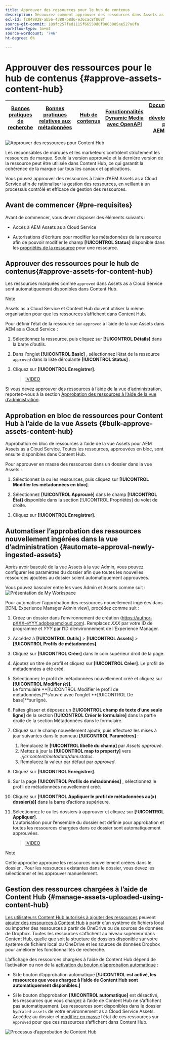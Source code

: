```yaml
---
title: Approuver des ressources pour le hub de contenus
description: Découvrez comment approuver des ressources dans Assets as a Cloud Service pour les rendre disponibles dans Content Hub.
exl-id: fc849028-ab56-4388-b8d6-e36cac8f868f
source-git-commit: 189fc257fed1115f66559d0f9063885ae527a0fa
workflow-type: tm+mt
source-wordcount: '746'
ht-degree: 6%

---
```


# Approuver des ressources pour le hub de contenus {#approve-assets-content-hub}

| [Bonnes pratiques de recherche](/help/assets/search-best-practices.md) | [Bonnes pratiques relatives aux métadonnées](/help/assets/metadata-best-practices.md) | [Hub de contenus](/help/assets/product-overview.md) | [Fonctionnalités Dynamic Media avec OpenAPI](/help/assets/dynamic-media-open-apis-overview.md) | [Documentation de développement pour AEM Assets](https://developer.adobe.com/experience-cloud/experience-manager-apis/) |
| ------------- | --------------------------- |---------|----|-----|

![Approuver des ressources pour Content Hub](assets/content-hub-approve-assets.png)

Les responsables de marques et les marketeurs contrôlent strictement les ressources de marque. Seule la version approuvée et la dernière version de la ressource peut être utilisée dans Content Hub, ce qui garantit la cohérence de la marque sur tous les canaux et applications.

Vous pouvez approuver des ressources à l’aide d’AEM Assets as a Cloud Service afin de rationaliser la gestion des ressources, en veillant à un processus contrôlé et efficace de gestion des ressources.

## Avant de commencer {#pre-requisites}

Avant de commencer, vous devez disposer des éléments suivants :

* Accès à AEM Assets as a Cloud Service

* Autorisations d’écriture pour modifier les métadonnées de la ressource afin de pouvoir modifier le champ **[!UICONTROL Status]** disponible dans les [propriétés de la ressource](/help/assets/manage-organize-assets-view.md##manage-asset-status) pour une ressource.

## Approuver des ressources pour le hub de contenus{#approve-assets-for-content-hub}

Les ressources marquées comme `approved` dans Assets as a Cloud Service sont automatiquement disponibles dans Content Hub.

>[!NOTE]
>
>Assets as a Cloud Service et Content Hub doivent utiliser la même organisation pour que les ressources s’affichent dans Content Hub.

Pour définir l’état de la ressource sur `approved` à l’aide de la vue Assets dans AEM as a Cloud Service :

1. Sélectionnez la ressource, puis cliquez sur **[!UICONTROL Détails]** dans la barre d’outils.

1. Dans l’onglet **[!UICONTROL Basic]** , sélectionnez l’état de la ressource `approved` dans la liste déroulante **[!UICONTROL Status]** .
1. Cliquez sur **[!UICONTROL Enregistrer]**.

   >[!VIDEO](https://video.tv.adobe.com/v/3433172)

Si vous devez approuver des ressources à l’aide de la vue d’administration, reportez-vous à la section [Approbation des ressources à l’aide de la vue d’administration](/help/assets/approve-assets.md#approve-assets).

## Approbation en bloc de ressources pour Content Hub à l’aide de la vue Assets {#bulk-approve-assets-content-hub}

Approbation en bloc de ressources à l’aide de la vue Assets pour AEM Assets as a Cloud Service. Toutes les ressources, approuvées en bloc, sont ensuite disponibles dans Content Hub.

Pour approuver en masse des ressources dans un dossier dans la vue Assets :

1. Sélectionnez la ou les ressources, puis cliquez sur **[!UICONTROL Modifier les métadonnées en bloc]**.

1. Sélectionnez **[!UICONTROL Approuvé]** dans le champ **[!UICONTROL État]** disponible dans la section [!UICONTROL Propriétés] du volet de droite.

1. Cliquez sur **[!UICONTROL Enregistrer]**.

## Automatiser l’approbation des ressources nouvellement ingérées dans la vue d’administration {#automate-approval-newly-ingested-assets}

Après avoir basculé de la vue Assets à la vue Admin, vous pouvez configurer les paramètres du dossier afin que toutes les nouvelles ressources ajoutées au dossier soient automatiquement approuvées.

Vous pouvez basculer entre les vues Admin et Assets comme suit :
![Présentation de My Workspace](assets/assets-view.png)

Pour automatiser l’approbation des ressources nouvellement ingérées dans [!DNL Experience Manager Admin view], procédez comme suit :

1. Créez un dossier dans l’environnement de création (https://author-pXXX-eYYY.adobeaemcloud.com). Remplacez _XXX_ par votre ID de programme et _YYY_ par l’ID d’environnement de l’Experience Manager.
1. Accédez à **[!UICONTROL Outils]** > **[!UICONTROL Assets]** > **[!UICONTROL Profils de métadonnées]**.
1. Cliquez sur **[!UICONTROL Créer]** dans le coin supérieur droit de la page.
1. Ajoutez un titre de profil et cliquez sur **[!UICONTROL Créer]**. Le profil de métadonnées a été créé.
1. Sélectionnez le profil de métadonnées nouvellement créé et cliquez sur **[!UICONTROL Modifier _(e)_]**. <br>Le formulaire **[!UICONTROL Modifier le profil de métadonnées]**s’ouvre avec l’onglet **[!UICONTROL De base]**surligné.
1. Faites glisser et déposez un **[!UICONTROL champ de texte d’une seule ligne]** de la section **[!UICONTROL Créer le formulaire]** dans la partie droite de la section Métadonnées dans le formulaire.
1. Cliquez sur le champ nouvellement ajouté, puis effectuez les mises à jour suivantes dans le panneau **[!UICONTROL Paramètres]** :
   1. Remplacez le **[!UICONTROL libellé du champ]** par _Assets approuvé_.
   1. Mettez à jour la **[!UICONTROL map to property]** vers _./jcr:content/metadata/dam:status_.
   1. Remplacez la valeur par défaut par _approved_.

1. Cliquez sur **[!UICONTROL Enregistrer]**.
1. Sur la page **[!UICONTROL Profils de métadonnées]** , sélectionnez le profil de métadonnées nouvellement créé.
1. Cliquez sur **[!UICONTROL Appliquer le profil de métadonnées au(x) dossier(s)]** dans la barre d’actions supérieure.
1. Sélectionnez le ou les dossiers à approuver et cliquez sur **[!UICONTROL Appliquer]**.
   <br> L’autorisation pour l’ensemble du dossier est définie pour approbation et toutes les ressources chargées dans ce dossier sont automatiquement approuvées.

   >[!VIDEO](https://video.tv.adobe.com/v/3427431)

>[!NOTE]
> 
>Cette approche approuve les ressources nouvellement créées dans le dossier . Pour les ressources existantes dans le dossier, vous devez les sélectionner et les approuver manuellement.

## Gestion des ressources chargées à l’aide de Content Hub {#manage-assets-uploaded-using-content-hub}

[ Les utilisateurs Content Hub autorisés à ajouter des ressources](/help/assets/deploy-content-hub.md#onboard-content-hub-users-add-assets) peuvent [ ajouter des ressources à Content Hub](/help/assets/upload-brand-approved-assets.md) à partir d’un système de fichiers local ou importer des ressources à partir de OneDrive ou de sources de données de Dropbox. Toutes les ressources s’affichent au niveau supérieur dans Content Hub, quelle que soit la structure de dossiers disponible sur votre système de fichiers local ou OneDrive et les sources de données Dropbox pour améliorer les fonctionnalités de recherche.

L’affichage des ressources chargées à l’aide de Content Hub dépend de l’activation ou non de la [activation du bouton d’approbation automatique](/help/assets/configure-content-hub-ui-options.md#configure-import-options-content-hub) :

* Si le bouton d’approbation automatique **[!UICONTROL est activé, les ressources que vous chargez à l’aide de Content Hub sont automatiquement disponibles.]**

* Si le bouton d’approbation **[!UICONTROL automatique]** est désactivé, les ressources que vous chargez à l’aide de Content Hub ne s’affichent pas automatiquement. Les ressources sont disponibles dans le dossier `hydrated-assets` de votre environnement as a Cloud Service Assets. Accédez au dossier et [modifiez en masse](#bulk-approve-assets-content-hub) l’état de ces ressources sur `Approved` pour que ces ressources s’affichent dans Content Hub.

![Processus d’approbation de Content Hub](/help/assets/assets/content-hub-approval.png)
